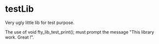 # testLib

Very ugly little lib for test purpose.

The use of 
void fty_lib_test_print(); must prompt the message "This library work. Great !".
